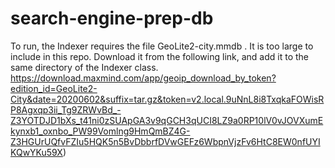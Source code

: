 # search-engine-prep-db
To run, the Indexer requires the file GeoLite2-city.mmdb . It is too large to include in this repo.
Download it from the following link, and add it to the same directory of the Indexer class.
https://download.maxmind.com/app/geoip_download_by_token?edition_id=GeoLite2-City&date=20200602&suffix=tar.gz&token=v2.local.9uNnL8i8TxqkaFOWisRP8Agxqp3ii_Tg9ZRWvBd_-Z3YOTDJD1bXs_t41ni0zSUApGA3v9qGCH3qUCI8LZ9a0RP10lV0vJOVXumEkynxb1_oxnbo_PW99Vomlng9HmQmBZ4G-Z3HGUrUQfvFZIu5HQK5n5BvDbbrfDVwGEFz6WbpnVjzFv6HtC8EW0nfUYIKQwYKu59X)
